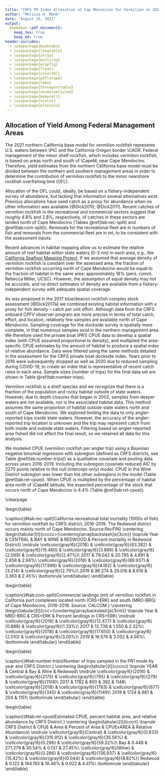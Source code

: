 ```yaml
---
title: "CRFS PR Index Allocation at Cap Mencocino for Vermilion in 2021"
author: "Melissa H. Monk"
date: "August 25, 2021"
output:
  bookdown::pdf_document2: 
    keep_tex: true
    keep_md: true
header-includes:
  - \usepackage{booktabs}
  - \usepackage{longtable}
  - \usepackage{array}
  - \usepackage{multirow}
  - \usepackage{wrapfig}
  - \usepackage{float}
  - \usepackage{colortbl}
  - \usepackage{pdflscape}
  - \usepackage{tabu}
  - \usepackage{threeparttable}
  - \usepackage[normalem]{ulem}
  - \usepackage{makecell}
  - \usepackage{xcolor}
  - \usepackage{placeins}
---
```











## Allocation of Yield Among Federal Management Areas


The 2021 northern California base model for vermilion rockfish represents U.S. 
waters between \PtC and the California-Oregon border \CAOR. Federal management of 
the minor shelf rockfish, which includes vermilion rockfish, is based on areas north and south of \CapeM, 
near Cape Mendocino. Therefore, yield estimates from the northern California base 
model must be divided between the northern and southern management areas in order 
to determine the contribution of vermilion rockfish to the minor nearshore rockfish overfishing limit (OFL).

Allocation of the OFL could, ideally, be based on a fishery-independent survey of 
abundance, but lacking that information several alternatives exist. Previous 
allocations have used catch as a proxy for abundance when no other information 
was available [@Dick2010; @Dick2011]. Recent catches of vermilion rockfish in the recreational 
and commercial sectors suggest that roughly 4.8% and 2.8%, respectively, of catches 
in these sectors are landed north of Cape Mendocino (Tables \@ref(tab:rec-split) and \@ref(tab:com-split)). Removals for the recreational fleet are in numbers of fish and removals 
from the commercial fleet are in mt, to be consistent with the assessment inputs. 

Recent advances in habitat mapping allow us to estimate the relative amount of reef 
habitat within state waters (0-3 nm) in each area, e.g., the [California Seafloor Mapping Project](https://walrus.wr.usgs.gov/mapping/csmp/).
If we assumed that average density of vermilion rockfish is constant over the assessed area, 
the fraction of vermilion rockfish occurring north of Cape Mendocino would be equal to the 
fraction of habitat in the same area:  approximately 18% (pers. comm. Rebecca Miller, UCSC). However, the assumption of equal density may not be accurate, and no direct estimates of 
density are available from a fishery-independent survey with adequate spatial coverage.

As was proposed in the 2017 blue/deacon rockfish complex stock assessment [@Dick2017a] we combined existing habitat information with a proxy for fish density – catch per unit effort. Although data from the CRFS onboard CPFV observer 
program are more precise in terms of total catch, effort, and location, relatively few 
samples are available north of Cape Mendocino. Sampling coverage for the dockside 
survey is spatially more complete, in that numerous samples exist in the northern 
management area. We therefore used the private boat (PR1) CPUE data to develop a spatial 
index (with CPUE assumed proportional to density), and multiplied the area-specific 
CPUE estimates by the amount of habitat to produce a spatial index of relative abundance.
Data were filtered using the same methods detailed in the assessment for the CRFS 
private boat dockside index. Years prior to 2016 were subsequently dropped as well as 2020 due to reduced sampling during COVID-19, to create an index that is representative of recent catch rates in each area. Sample sizes (number of trips) for the final data set are shown in Table \@ref(tab:number-trips).

Vermilion rockfish is a shelf species and we recognize that there is a fraction of the 
population and rocky habitat outside of state waters.  However, due to depth closures that began in 2002, samples from deeper waters are not available, nor is the associated habitat 
data.  This method assumes the same proportion of habitat outside state waters north and 
south of Cape Mendocino. We explored limiting the data to only angler-reported trips inside state waters. However, the accuracy of the angler-reported trip location is unknown and the 
trip may represent catch from both inside and outside state waters. Filtering based on 
angler-reported area fished did not affect the final result, so we retained all data for this analysis.


We modeled CPUE (vermilion rockfish per angler trip) using a Bayesian negative binomial regression with subregion (defined as CRFS districts, see Table \@ref(tab:number-trips)) as a qualitative covariate and 
pooling data across years 2016-2019. Including the subregion covariate reduced AIC 
by 2270 points relative to the null (intercept-only) model. CPUE in the Wine District subregion was lower than the other subregions in the model 
(Table \@ref(tab:rel-cpue)). When CPUE is multiplied by the percentage of habitat area north of \CapeM latitude, the expected percentage of the stock that occurs north of Cape Mendocino is 4.4% (Table \@ref(tab:rel-cpue)).

\clearpage


<!--Tables-->


\begin{table}

\caption{(\#tab:rec-split)California recreational total mortality (1000s of fish) for vermilion rockfish by CRFS district, 2016-2019. The Redwood district occurs mainly north of Cape Mendocino. Source:RecFIN}
\centering
\begin{tabular}[t]{ccccc>{\centering\arraybackslash}p{3cm}}
\toprule
Year & CENTRAL & BAY & WINE & REDWOOD & Percent mortality in Redwood District\\
\midrule
\cellcolor{gray!6}{2016} & \cellcolor{gray!6}{63.382} & \cellcolor{gray!6}{15.480} & \cellcolor{gray!6}{3.888} & \cellcolor{gray!6}{2.099} & \cellcolor{gray!6}{2.47\%}\\
2017 & 79.042 & 20.795 & 4.891 & 2.858 & 2.66\%\\
\cellcolor{gray!6}{2018} & \cellcolor{gray!6}{89.937} & \cellcolor{gray!6}{17.996} & \cellcolor{gray!6}{4.192} & \cellcolor{gray!6}{3.214} & \cellcolor{gray!6}{2.79\%}\\
2019 & 96.274 & 29.016 & 8.616 & 3.363 & 2.45\%\\
\bottomrule
\end{tabular}
\end{table}

\begin{table}

\caption{(\#tab:com-split)Commercial landings (mt) of vermilion rockfish in California port complexes located north (CRS+ERK) and south (MRO-BRG) of Cape Mendocino, 2016-2019. Source: CALCOM.}
\centering
\begin{tabular}[t]{ccc>{\centering\arraybackslash}p{3cm}}
\toprule
Year & MRO-BRG & CRS+ERK & Percent landings in CRS+ERK\\
\midrule
\cellcolor{gray!6}{2016} & \cellcolor{gray!6}{12.477} & \cellcolor{gray!6}{0.888} & \cellcolor{gray!6}{1.33\%}\\
2017 & 12.738 & 1.550 & 2.32\%\\
\cellcolor{gray!6}{2018} & \cellcolor{gray!6}{17.650} & \cellcolor{gray!6}{2.010} & \cellcolor{gray!6}{3.00\%}\\
2019 & 16.579 & 3.052 & 4.56\%\\
\bottomrule
\end{tabular}
\end{table}

\begin{table}

\caption{(\#tab:number-trips)Number of trips sampled in the PR1 mode by year and CRFS District.}
\centering
\begin{tabular}[t]{ccccc}
\toprule
YEAR & Central & Bay & Wine & Redwood\\
\midrule
\cellcolor{gray!6}{2016} & \cellcolor{gray!6}{2175} & \cellcolor{gray!6}{795} & \cellcolor{gray!6}{279} & \cellcolor{gray!6}{1108}\\
2017 & 1782 & 800 & 392 & 1148\\
\cellcolor{gray!6}{2018} & \cellcolor{gray!6}{1783} & \cellcolor{gray!6}{677} & \cellcolor{gray!6}{345} & \cellcolor{gray!6}{1149}\\
2019 & 1724 & 681 & 204 & 1151\\
\bottomrule
\end{tabular}
\end{table}

\begin{table}

\caption{(\#tab:rel-cpue)Estimated CPUE, percent habitat area, and relative abundance by CRFS District.}
\centering
\begin{tabular}[t]{lcccrl}
\toprule
CRFS District & CPUE & Area & Percent of Area & CPUExAREA & Relative Abundance\\
\midrule
\cellcolor{gray!6}{Central} & \cellcolor{gray!6}{0.833} & \cellcolor{gray!6}{315.912} & \cellcolor{gray!6}{35.56\%} & \cellcolor{gray!6}{0.296} & \cellcolor{gray!6}{59.32\%}\\
Bay & 0.448 & 271.279 & 30.54\% & 0.137 & 27.45\%\\
\cellcolor{gray!6}{Wine} & \cellcolor{gray!6}{0.286} & \cellcolor{gray!6}{136.937} & \cellcolor{gray!6}{15.42\%} & \cellcolor{gray!6}{0.044} & \cellcolor{gray!6}{8.82\%}\\
Redwood & 0.122 & 164.193 & 18.48\% & 0.022 & 4.41\%\\
\bottomrule
\end{tabular}
\end{table}
<!--figures-->
